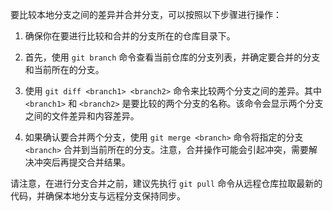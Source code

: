 要比较本地分支之间的差异并合并分支，可以按照以下步骤进行操作：

1. 确保你在要进行比较和合并的分支所在的仓库目录下。

2. 首先，使用 `git branch` 命令查看当前仓库的分支列表，并确定要合并的分支和当前所在的分支。

3. 使用 `git diff <branch1> <branch2>` 命令来比较两个分支之间的差异。其中 `<branch1>` 和 `<branch2>` 是要比较的两个分支的名称。该命令会显示两个分支之间的文件差异和内容差异。

4. 如果确认要合并两个分支，使用 `git merge <branch>` 命令将指定的分支 `<branch>` 合并到当前所在的分支。注意，合并操作可能会引起冲突，需要解决冲突后再提交合并结果。

请注意，在进行分支合并之前，建议先执行 `git pull` 命令从远程仓库拉取最新的代码，并确保本地分支与远程分支保持同步。